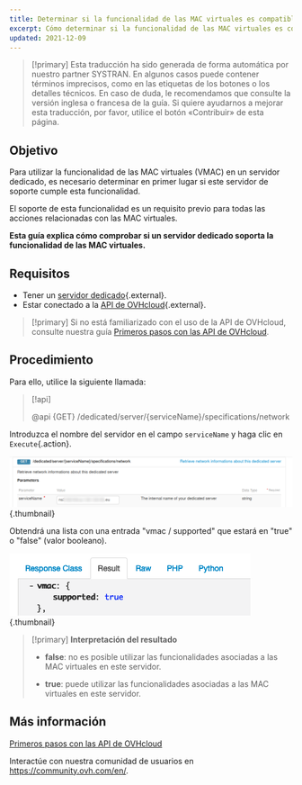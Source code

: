 ```yaml
---
title: Determinar si la funcionalidad de las MAC virtuales es compatible con un servidor dedicado
excerpt: Cómo determinar si la funcionalidad de las MAC virtuales es compatible con un servidor dedicado a través de la API de OVHcloud
updated: 2021-12-09
---
```


> [!primary]
> Esta traducción ha sido generada de forma automática por nuestro partner SYSTRAN. En algunos casos puede contener términos imprecisos, como en las etiquetas de los botones o los detalles técnicos. En caso de duda, le recomendamos que consulte la versión inglesa o francesa de la guía. Si quiere ayudarnos a mejorar esta traducción, por favor, utilice el botón «Contribuir» de esta página.
> 

## Objetivo

Para utilizar la funcionalidad de las MAC virtuales (VMAC) en un servidor dedicado, es necesario determinar en primer lugar si este servidor de soporte cumple esta funcionalidad.

El soporte de esta funcionalidad es un requisito previo para todas las acciones relacionadas con las MAC virtuales.

**Esta guía explica cómo comprobar si un servidor dedicado soporta la funcionalidad de las MAC virtuales.**

## Requisitos

- Tener un [servidor dedicado](https://www.ovhcloud.com/es/bare-metal/){.external}.
- Estar conectado a la [API de OVHcloud](https://ca.api.ovh.com/){.external}.

> [!primary]
> Si no está familiarizado con el uso de la API de OVHcloud, consulte nuestra guía [Primeros pasos con las API de OVHcloud](/pages/manage_and_operate/api/first-steps).

## Procedimiento

Para ello, utilice la siguiente llamada:

> [!api]
>
> @api {GET} /dedicated/server/{serviceName}/specifications/network
>

Introduzca el nombre del servidor en el campo `serviceName` y haga clic en `Execute`{.action}.

![SVMAC](images/support_virtual_mac_02.png){.thumbnail}

Obtendrá una lista con una entrada "vmac / supported" que estará en "true" o "false" (valor booleano).

![SVMAC](images/support_virtual_mac_04.png){.thumbnail}

> [!primary]
> **Interpretación del resultado**
>
> - **false**: no es posible utilizar las funcionalidades asociadas a las MAC virtuales en este servidor.
>
> - **true**: puede utilizar las funcionalidades asociadas a las MAC virtuales en este servidor.
>

## Más información

[Primeros pasos con las API de OVHcloud](/pages/manage_and_operate/api/first-steps)

Interactúe con nuestra comunidad de usuarios en <https://community.ovh.com/en/>.